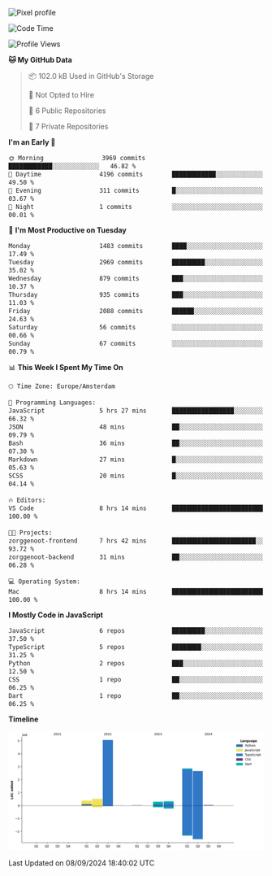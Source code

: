 ![Pixel profile](https://pixel-profile.vercel.app/api/github-stats?username=Atchferox&screen_effect=true&theme=rainbow
)


<!--START_SECTION:waka-->
![Code Time](http://img.shields.io/badge/Code%20Time-411%20hrs-blue)

![Profile Views](http://img.shields.io/badge/Profile%20Views-0-blue)

**🐱 My GitHub Data** 

> 📦 102.0 kB Used in GitHub's Storage 
 > 
> 🚫 Not Opted to Hire
 > 
> 📜 6 Public Repositories 
 > 
> 🔑 7 Private Repositories 
 > 
**I'm an Early 🐤** 

```text
🌞 Morning                3969 commits        ████████████░░░░░░░░░░░░░   46.82 % 
🌆 Daytime                4196 commits        ████████████░░░░░░░░░░░░░   49.50 % 
🌃 Evening                311 commits         █░░░░░░░░░░░░░░░░░░░░░░░░   03.67 % 
🌙 Night                  1 commits           ░░░░░░░░░░░░░░░░░░░░░░░░░   00.01 % 
```
📅 **I'm Most Productive on Tuesday** 

```text
Monday                   1483 commits        ████░░░░░░░░░░░░░░░░░░░░░   17.49 % 
Tuesday                  2969 commits        █████████░░░░░░░░░░░░░░░░   35.02 % 
Wednesday                879 commits         ███░░░░░░░░░░░░░░░░░░░░░░   10.37 % 
Thursday                 935 commits         ███░░░░░░░░░░░░░░░░░░░░░░   11.03 % 
Friday                   2088 commits        ██████░░░░░░░░░░░░░░░░░░░   24.63 % 
Saturday                 56 commits          ░░░░░░░░░░░░░░░░░░░░░░░░░   00.66 % 
Sunday                   67 commits          ░░░░░░░░░░░░░░░░░░░░░░░░░   00.79 % 
```


📊 **This Week I Spent My Time On** 

```text
🕑︎ Time Zone: Europe/Amsterdam

💬 Programming Languages: 
JavaScript               5 hrs 27 mins       █████████████████░░░░░░░░   66.32 % 
JSON                     48 mins             ██░░░░░░░░░░░░░░░░░░░░░░░   09.79 % 
Bash                     36 mins             ██░░░░░░░░░░░░░░░░░░░░░░░   07.30 % 
Markdown                 27 mins             █░░░░░░░░░░░░░░░░░░░░░░░░   05.63 % 
SCSS                     20 mins             █░░░░░░░░░░░░░░░░░░░░░░░░   04.14 % 

🔥 Editors: 
VS Code                  8 hrs 14 mins       █████████████████████████   100.00 % 

🐱‍💻 Projects: 
zorggenoot-frontend      7 hrs 42 mins       ███████████████████████░░   93.72 % 
zorggenoot-backend       31 mins             ██░░░░░░░░░░░░░░░░░░░░░░░   06.28 % 

💻 Operating System: 
Mac                      8 hrs 14 mins       █████████████████████████   100.00 % 
```

**I Mostly Code in JavaScript** 

```text
JavaScript               6 repos             █████████░░░░░░░░░░░░░░░░   37.50 % 
TypeScript               5 repos             ████████░░░░░░░░░░░░░░░░░   31.25 % 
Python                   2 repos             ███░░░░░░░░░░░░░░░░░░░░░░   12.50 % 
CSS                      1 repo              ██░░░░░░░░░░░░░░░░░░░░░░░   06.25 % 
Dart                     1 repo              ██░░░░░░░░░░░░░░░░░░░░░░░   06.25 % 
```



**Timeline**

![Lines of Code chart](https://raw.githubusercontent.com/Atchferox/Atchferox/main/assets/bar_graph.png)


 Last Updated on 08/09/2024 18:40:02 UTC
<!--END_SECTION:waka-->
